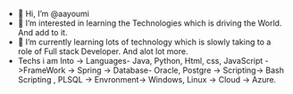 - 👋 Hi, I’m @aayoumi
- 👀 I’m interested in learning the Technologies which is driving the World. And add to it.
- 🌱 I’m currently learning lots of technology which is slowly taking to a role of Full stack Developer. And alot lot more. 
- Techs i am Into
-> Languages- Java, Python, Html, css, JavaScript
->FrameWork -> Spring
-> Database- Oracle, Postgre
-> Scripting-> Bash Scripting , PLSQL
-> Envronment-> Windows, Linux
-> Cloud -> Azure.


<!---
aayoumi/aayoumi is a ✨ special ✨ repository because its `README.md` (this file) appears on your GitHub profile.
You can click the Preview link to take a look at your changes.
--->
